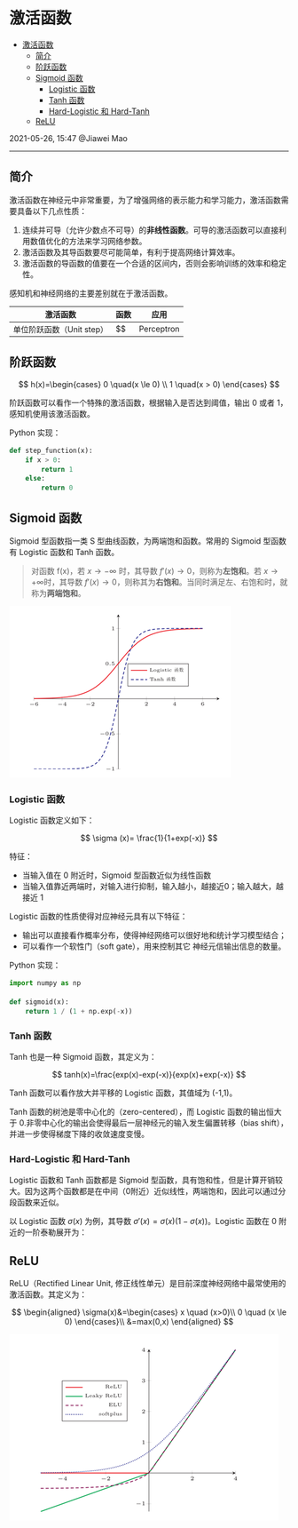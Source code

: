 # 激活函数

- [激活函数](#激活函数)
  - [简介](#简介)
  - [阶跃函数](#阶跃函数)
  - [Sigmoid 函数](#sigmoid-函数)
    - [Logistic 函数](#logistic-函数)
    - [Tanh 函数](#tanh-函数)
    - [Hard-Logistic 和 Hard-Tanh](#hard-logistic-和-hard-tanh)
  - [ReLU](#relu)

2021-05-26, 15:47
@Jiawei Mao
***

## 简介

激活函数在神经元中非常重要，为了增强网络的表示能力和学习能力，激活函数需要具备以下几点性质：

1. 连续并可导（允许少数点不可导）的**非线性函数**。可导的激活函数可以直接利用数值优化的方法来学习网络参数。
2. 激活函数及其导函数要尽可能简单，有利于提高网络计算效率。
3. 激活函数的导函数的值要在一个合适的区间内，否则会影响训练的效率和稳定性。

感知机和神经网络的主要差别就在于激活函数。

|激活函数|函数|应用|
|---|---|---|
|单位阶跃函数（Unit step）|$$|Perceptron|

## 阶跃函数

$$
h(x)=\begin{cases}
    0 \quad(x \le 0) \\
    1 \quad(x > 0)
\end{cases}
$$

阶跃函数可以看作一个特殊的激活函数，根据输入是否达到阈值，输出 0 或者 1，感知机使用该激活函数。

Python 实现：

```py
def step_function(x):
    if x > 0:
        return 1
    else:
        return 0
```

## Sigmoid 函数

Sigmoid 型函数指一类 S 型曲线函数，为两端饱和函数。常用的 Sigmoid 型函数有 Logistic 函数和 Tanh 函数。

> 对函数 f(x)，若 $x\rightarrow -\infty$ 时，其导数 $f'(x) \rightarrow 0$，则称为**左饱和**。若 $x\rightarrow +\infty$时，其导数 $f'(x) \rightarrow 0$，则称其为**右饱和**。当同时满足左、右饱和时，就称为**两端饱和**。

![sigmoid 激活函数](images/2021-05-26-15-54-55.png)

### Logistic 函数

Logistic 函数定义如下：

$$
\sigma (x)= \frac{1}{1+exp(-x)}
$$

特征：

- 当输入值在 0 附近时，Sigmoid 型函数近似为线性函数
- 当输入值靠近两端时，对输入进行抑制，输入越小，越接近0；输入越大，越接近 1

Logistic 函数的性质使得对应神经元具有以下特征：

- 输出可以直接看作概率分布，使得神经网络可以很好地和统计学习模型结合；
- 可以看作一个软性门（soft gate），用来控制其它 神经元信输出信息的数量。

Python 实现：

```py
import numpy as np

def sigmoid(x):
    return 1 / (1 + np.exp(-x))
```

### Tanh 函数

Tanh 也是一种 Sigmoid 函数，其定义为：

$$
tanh(x)=\frac{exp(x)-exp(-x)}{exp(x)+exp(-x)}
$$

Tanh 函数可以看作放大并平移的 Logistic 函数，其值域为 (-1,1)。

Tanh 函数的树池是零中心化的（zero-centered），而 Logistic 函数的输出恒大于 0.非零中心化的输出会使得最后一层神经元的输入发生偏置转移（bias shift），并进一步使得梯度下降的收敛速度变慢。

### Hard-Logistic 和 Hard-Tanh

Logistic 函数和 Tanh 函数都是 Sigmoid 型函数，具有饱和性，但是计算开销较大。因为这两个函数都是在中间（0附近）近似线性，两端饱和，因此可以通过分段函数来近似。

以 Logistic 函数 $\sigma(x)$ 为例，其导数 $\sigma'(x)=\sigma(x)(1-\sigma(x))$。Logistic 函数在 0 附近的一阶泰勒展开为：



## ReLU

ReLU（Rectified Linear Unit, 修正线性单元）是目前深度神经网络中最常使用的激活函数。其定义为：

$$
\begin{aligned}
\sigma(x)&=\begin{cases}
x \quad (x>0)\\
0 \quad (x \le 0)
\end{cases}\\
&=max(0,x)
\end{aligned}
$$

![ReLU](images/2021-05-26-16-27-55.png)
